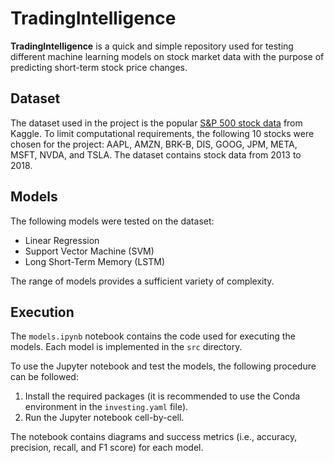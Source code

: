 # TradingIntelligence

**TradingIntelligence** is a quick and simple repository used for testing different machine learning models on 
stock market data with the purpose of predicting short-term stock price changes.

## Dataset

The dataset used in the project is the popular [S&P 500 stock data](https://www.kaggle.com/camnugent/sandp500) from 
Kaggle. To limit computational requirements, the following 10 stocks were chosen for the project: AAPL, AMZN, BRK-B,
DIS, GOOG, JPM, META, MSFT, NVDA, and TSLA. The dataset contains stock data from 2013 to 2018.

## Models

The following models were tested on the dataset:
- Linear Regression
- Support Vector Machine (SVM)
- Long Short-Term Memory (LSTM)

The range of models provides a sufficient variety of complexity. 

## Execution

The `models.ipynb` notebook contains the code used for executing the models. Each model is implemented in the `src` directory.

To use the Jupyter notebook and test the models, the following procedure can be followed:
1. Install the required packages (it is recommended to use the Conda environment in the `investing.yaml` file).
2. Run the Jupyter notebook cell-by-cell.

The notebook contains diagrams and success metrics (i.e., accuracy, precision, recall, and F1 score) for each model.
